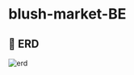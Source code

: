 # blush-market-BE

## 📃 ERD
![erd](https://user-images.githubusercontent.com/111578825/222374201-69d6b5b4-35a0-40fb-8f20-771b1b7eb434.png)

